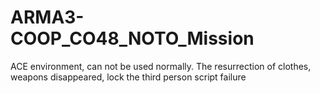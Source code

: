 # ARMA3-COOP_CO48_NOTO_Mission
ACE environment, can not be used normally. The resurrection of clothes, weapons disappeared, lock the third person script failure
